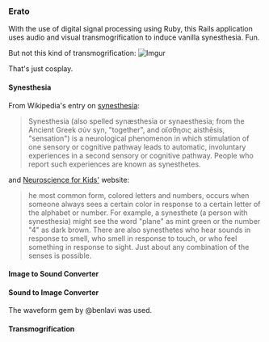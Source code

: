 ### Erato

With the use of digital signal processing using Ruby, this Rails application uses audio and visual transmogrification to induce vanilla synesthesia. Fun.

But not this kind of transmogrification:
![Imgur](http://i.imgur.com/K4RiEkL.png)

That's just cosplay.

#### Synesthesia
From Wikipedia's entry on [synesthesia](http://en.wikipedia.org/wiki/Synesthesia):

>Synesthesia (also spelled synæsthesia or synaesthesia; from the Ancient Greek σύν syn, "together", and αἴσθησις aisthēsis, "sensation") is a neurological phenomenon in which stimulation of one sensory or cognitive pathway leads to automatic, involuntary experiences in a second sensory or cognitive pathway. People who report such experiences are known as synesthetes.


and [Neuroscience for Kids'](https://faculty.washington.edu/chudler/syne.html) website:

>he most common form, colored letters and numbers, occurs when someone always sees a certain color in response to a certain letter of the alphabet or number. For example, a synesthete (a person with synesthesia) might see the word "plane" as mint green or the number "4" as dark brown. There are also synesthetes who hear sounds in response to smell, who smell in response to touch, or who feel something in response to sight. Just about any combination of the senses is possible. 

#### Image to Sound Converter


#### Sound to Image Converter

The waveform gem by @benlavi was used.

#### Transmogrification